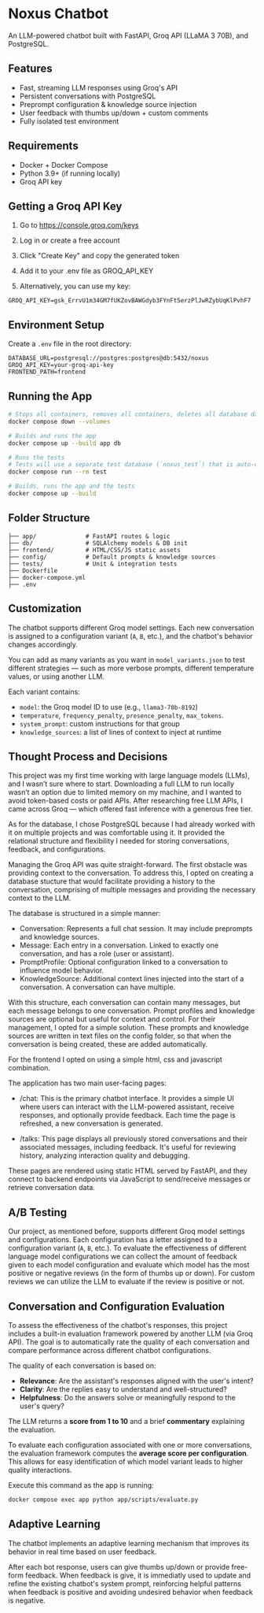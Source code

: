 # Noxus Chatbot

An LLM-powered chatbot built with FastAPI, Groq API (LLaMA 3 70B), and PostgreSQL.

## Features

-  Fast, streaming LLM responses using Groq's API
-  Persistent conversations with PostgreSQL
-  Preprompt configuration & knowledge source injection
-  User feedback with thumbs up/down + custom comments
-  Fully isolated test environment

## Requirements

- Docker + Docker Compose
- Python 3.9+ (if running locally)
- Groq API key

## Getting a Groq API Key

1. Go to https://console.groq.com/keys

2. Log in or create a free account

3. Click "Create Key" and copy the generated token

4. Add it to your .env file as GROQ_API_KEY

5. Alternatively, you can use my key:

```
GROQ_API_KEY=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
```
## Environment Setup

Create a `.env` file in the root directory:

```env
DATABASE_URL=postgresql://postgres:postgres@db:5432/noxus
GROQ_API_KEY=your-groq-api-key
FRONTEND_PATH=frontend
```

## Running the App

```bash
# Stops all containers, removes all containers, deletes all database data
docker compose down --volumes

# Builds and runs the app
docker compose up --build app db

# Runs the tests 
# Tests will use a separate test database (`noxus_test`) that is auto-created and wiped.
docker compose run --rm test

# Builds, runs the app and the tests
docker compose up --build
```

## Folder Structure

```
├── app/              # FastAPI routes & logic
├── db/               # SQLAlchemy models & DB init
├── frontend/         # HTML/CSS/JS static assets
├── config/           # Default prompts & knowledge sources
├── tests/            # Unit & integration tests
├── Dockerfile
├── docker-compose.yml
├── .env
```

## Customization

The chatbot supports different Groq model settings. Each new conversation is assigned to a configuration variant (`A`, `B`, etc.), and the chatbot's behavior changes accordingly.

You can add as many variants as you want in `model_variants.json` to test different strategies — such as more verbose prompts, different temperature values, or using another LLM.

Each variant contains:
- `model`: the Groq model ID to use (e.g., `llama3-70b-8192`)
- `temperature`, `frequency_penalty`, `presence_penalty`, `max_tokens`.
- `system_prompt`: custom instructions for that group
- `knowledge_sources`: a list of lines of context to inject at runtime


## Thought Process and Decisions

This project was my first time working with large language models (LLMs), and I wasn’t sure where to start. Downloading a full LLM to run locally wasn’t an option due to limited memory on my machine, and I wanted to avoid token-based costs or paid APIs. After researching free LLM APIs, I came across Groq — which offered fast inference with a generous free tier.

As for the database, I chose PostgreSQL because I had already worked with it on multiple projects and was comfortable using it. It provided the relational structure and flexibility I needed for storing conversations, feedback, and configurations.

Managing the Groq API was quite straight-forward. The first obstacle was providing context to the conversation.
To address this, I opted on creating a database stucture that would facilitate providing a history to the conversation, comprising of multiple messages and providing the necessary context to the LLM.

The database is structured in a simple manner:

- Conversation: Represents a full chat session. It may include preprompts and knowledge sources.
- Message: Each entry in a conversation. Linked to exactly one conversation, and has a role (user or assistant).
- PromptProfile: Optional configuration linked to a conversation to influence model behavior.
- KnowledgeSource: Additional context lines injected into the start of a conversation. A conversation can have multiple.

With this structure, each conversation can contain many messages, but each message belongs to one conversation.
Prompt profiles and knowledge sources are optional but useful for context and control. For their management, I opted for a simple solution. These prompts and knowledge sources are written in text files on the config folder, so that when the conversation is being created, these are added automatically. 

For the frontend I opted on using a simple html, css and javascript combination.

The application has two main user-facing pages:

- /chat: This is the primary chatbot interface. It provides a simple UI where users can interact with the LLM-powered assistant, receive responses, and optionally provide feedback. Each time the page is refreshed, a new conversation is generated.

- /talks: This page displays all previously stored conversations and their associated messages, including feedback. It's useful for reviewing history, analyzing interaction quality and debugging.

These pages are rendered using static HTML served by FastAPI, and they connect to backend endpoints via JavaScript to send/receive messages or retrieve conversation data.

## A/B Testing

Our project, as mentioned before, supports different Groq model settings and configurations. Each configuration has a letter assigned to a configuration variant (`A`, `B`, etc.).
To evaluate the effectiveness of different language model configurations we can collect the amount of feedback given to each model configuration and evaluate which model has the most positive or negative reviews (in the form of thumbs up or down).
For custom reviews we can utilize the LLM to evaluate if the review is positive or not.

## Conversation and Configuration Evaluation

To assess the effectiveness of the chatbot's responses, this project includes a built-in evaluation framework powered by another LLM (via Groq API). The goal is to automatically rate the quality of each conversation and compare performance across different chatbot configurations.

The quality of each conversation is based on:

- **Relevance**: Are the assistant's responses aligned with the user's intent?
- **Clarity**: Are the replies easy to understand and well-structured?
- **Helpfulness**: Do the answers solve or meaningfully respond to the user's query?

The LLM returns a **score from 1 to 10** and a brief **commentary** explaining the evaluation.

To evaluate each configuration associated with one or more conversations, the evaluation framework computes the **average score per configuration**. This allows for easy identification of which model variant leads to higher quality interactions.

Execute this command as the app is running:

```bash
docker compose exec app python app/scripts/evaluate.py
```

## Adaptive Learning

The chatbot implements an adaptive learning mechanism that improves its behavior in real time based on user feedback.

After each bot response, users can give thumbs up/down or provide free-form feedback.
When feedback is give, it is immediatly used to update and refine the existing chatbot's system prompt, reinforcing helpful patterns when feedback is positive and avoiding undesired behavior when feedback is negative. 